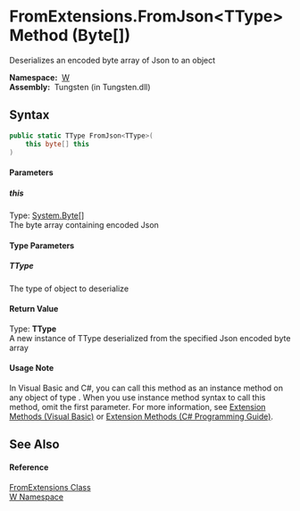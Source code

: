 FromExtensions.FromJson&lt;TType> Method (Byte[])
=================================================
  Deserializes an encoded byte array of Json to an object

  **Namespace:**  [W][1]  
  **Assembly:**  Tungsten (in Tungsten.dll)

Syntax
------

```csharp
public static TType FromJson<TType>(
	this byte[] this
)

```

#### Parameters

##### *this*
Type: [System.Byte][2][]  
The byte array containing encoded Json

#### Type Parameters

##### *TType*
The type of object to deserialize

#### Return Value
Type: **TType**  
A new instance of TType deserialized from the specified Json encoded byte array
#### Usage Note
In Visual Basic and C#, you can call this method as an instance method on any object of type . When you use instance method syntax to call this method, omit the first parameter. For more information, see [Extension Methods (Visual Basic)][3] or [Extension Methods (C# Programming Guide)][4].

See Also
--------

#### Reference
[FromExtensions Class][5]  
[W Namespace][1]  

[1]: ../README.md
[2]: http://msdn.microsoft.com/en-us/library/yyb1w04y
[3]: http://msdn.microsoft.com/en-us/library/bb384936.aspx
[4]: http://msdn.microsoft.com/en-us/library/bb383977.aspx
[5]: README.md